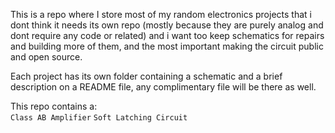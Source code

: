 This is a repo where I store most of my random electronics projects that i dont think it needs its own repo (mostly because they are purely analog and dont require any code or related) and i want too keep schematics for repairs and building more of them, and the most important making the circuit public and open source.

Each project has its own folder containing a schematic and a brief description on a README file, any complimentary file will be there as well.

This repo contains a:
<br>
`Class AB Amplifier`
`Soft Latching Circuit`
